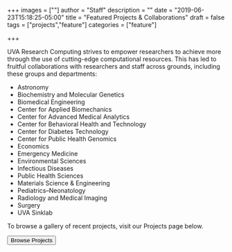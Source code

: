 +++
images = [""]
author = "Staff"
description = ""
date = "2019-06-23T15:18:25-05:00"
title = "Featured Projects & Collaborations"
draft = false
tags = ["projects","feature"]
categories = ["feature"]

+++

UVA Research Computing strives to empower researchers to achieve more through the use of cutting-edge computational resources.
This has led to fruitful collaborations with researchers and staff across grounds, including these groups and departments:

* Astronomy
* Biochemistry and Molecular Genetics
* Biomedical Engineering
* Center for Applied Biomechanics
* Center for Advanced Medical Analytics
* Center for Behavioral Health and Technology
* Center for Diabetes Technology
* Center for Public Health Genomics
* Economics
* Emergency Medicine
* Environmental Sciences
* Infectious Diseases
* Public Health Sciences
* Materials Science & Engineering
* Pediatrics–Neonatology
* Radiology and Medical Imaging
* Surgery
* UVA Sinklab

To browse a gallery of recent projects, visit our Projects page below.

[<button class="btn btn-warning">Browse Projects</button>](https://staging.rc.virginia.edu/project/)
